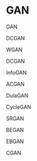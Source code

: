GAN
=====================



GAN

DCGAN

WGAN

DCGAN

InfoGAN

ACGAN



DulaGAN

CycleGAN

SRGAN

BEGAN

EBGAN

CGAN


